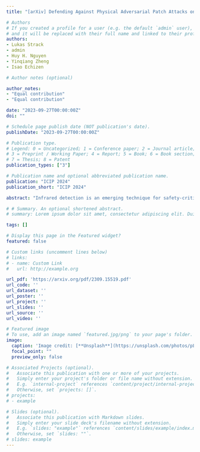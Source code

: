 ```yaml
---
title: "[arXiv] Defending Against Physical Adversarial Patch Attacks on Infrared Human Detection"

# Authors
# If you created a profile for a user (e.g. the default `admin` user), write the username (folder name) here 
# and it will be replaced with their full name and linked to their profile.
authors:
- Lukas Strack
- admin
- Huy H. Nguyen
- Yinqiang Zheng
- Isao Echizen

# Author notes (optional)

author_notes:
- "Equal contribution"
- "Equal contribution"

date: "2023-09-27T00:00:00Z"
doi: ""

# Schedule page publish date (NOT publication's date).
publishDate: "2023-09-27T00:00:00Z"

# Publication type.
# Legend: 0 = Uncategorized; 1 = Conference paper; 2 = Journal article;
# 3 = Preprint / Working Paper; 4 = Report; 5 = Book; 6 = Book section;
# 7 = Thesis; 8 = Patent
publication_types: ["3"]

# Publication name and optional abbreviated publication name.
publication: "ICIP 2024"
publication_short: "ICIP 2024"

abstract: "Infrared detection is an emerging technique for safety-critical tasks owing to its remarkable anti-interference capability. However, recent studies have revealed that it is vulnerable to physically-realizable adversarial patches, posing risks in its real-world applications. To address this problem, we are the first to investigate defense strategies against adversarial patch attacks on infrared detection, especially human detection. We have devised a straightforward defense strategy, patch-based occlusion-aware detection (POD), which efficiently augments training samples with random patches and subsequently detects them. POD not only robustly detects people but also identifies adversarial patch locations. Surprisingly, while being extremely computationally efficient, POD easily generalizes to state-of-the-art adversarial patch attacks that are unseen during training. Furthermore, POD improves detection precision even in a clean (i.e., no-patch) situation due to the data augmentation effect. Evaluation demonstrated that POD is robust to adversarial patches of various shapes and sizes. The effectiveness of our baseline approach is shown to be a viable defense mechanism for real-world infrared human detection systems, paving the way for exploring future research directions."

# # Summary. An optional shortened abstract.
# summary: Lorem ipsum dolor sit amet, consectetur adipiscing elit. Duis posuere tellus ac convallis placerat. Proin tincidunt magna sed ex sollicitudin condimentum.

tags: []

# Display this page in the Featured widget?
featured: false

# Custom links (uncomment lines below)
# links:
# - name: Custom Link
#   url: http://example.org

url_pdf: 'https://arxiv.org/pdf/2309.15519.pdf'
url_code: ''
url_dataset: ''
url_poster: ''
url_project: ''
url_slides: ''
url_source: ''
url_video: ''

# Featured image
# To use, add an image named `featured.jpg/png` to your page's folder. 
image:
  caption: 'Image credit: [**Unsplash**](https://unsplash.com/photos/pLCdAaMFLTE)'
  focal_point: ""
  preview_only: false

# Associated Projects (optional).
#   Associate this publication with one or more of your projects.
#   Simply enter your project's folder or file name without extension.
#   E.g. `internal-project` references `content/project/internal-project/index.md`.
#   Otherwise, set `projects: []`.
# projects:
# - example

# Slides (optional).
#   Associate this publication with Markdown slides.
#   Simply enter your slide deck's filename without extension.
#   E.g. `slides: "example"` references `content/slides/example/index.md`.
#   Otherwise, set `slides: ""`.
# slides: example
---
```

<!-- 
{{% callout note %}}
Click the *Cite* button above to demo the feature to enable visitors to import publication metadata into their reference management software.
{{% /callout %}}

{{% callout note %}}
Create your slides in Markdown - click the *Slides* button to check out the example.
{{% /callout %}}

Supplementary notes can be added here, including [code, math, and images](https://wowchemy.com/docs/writing-markdown-latex/). -->
